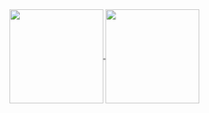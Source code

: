 
 <div>
  <a href="https://github.com/KyleCasingal">
   <img align="center" height="165" src="https://github-readme-stats.vercel.app/api/top-langs/?username=KyleCasingal&layout=compact&langs_count=16&theme=dracula"/>
  <img align="center" height="165" src="https://github-readme-stats.vercel.app/api?username=KyleCasingal&show_icons=true&theme=dracula&include_all_commits=true&count_private=true&hide=issues"/>
<!--    <img align="center" height="170" src="https://github-readme-stats.vercel.app/api/top-langs/?username=KyleCasingal&layout=compact&langs_count=16&theme=dracula"/>
  <img align="center" src="https://github-readme-stats.vercel.app/api?username=KyleCasingal&show_icons=true&theme=dracula&include_all_commits=true&count_private=true&hide=issues"/> -->
</div>
